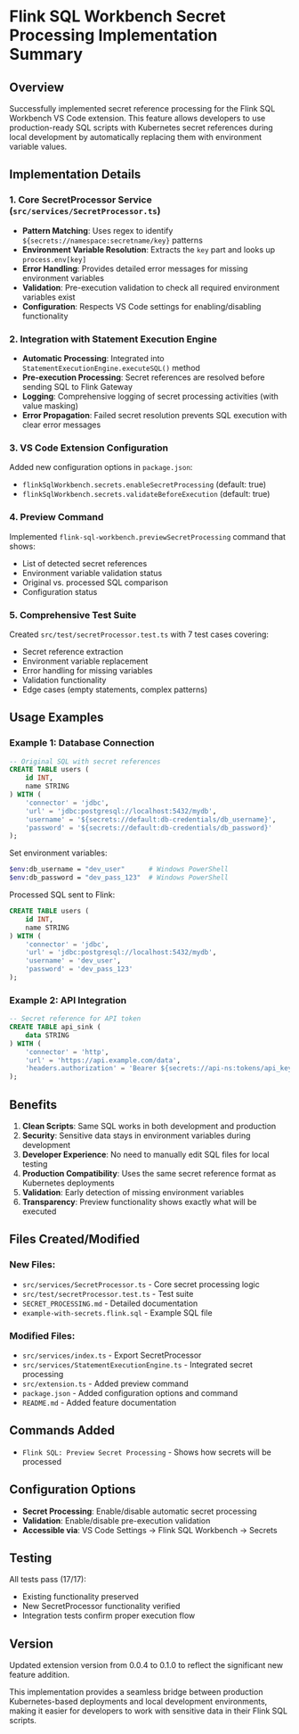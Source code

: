 # Flink SQL Workbench Secret Processing Implementation Summary

## Overview
Successfully implemented secret reference processing for the Flink SQL Workbench VS Code extension. This feature allows developers to use production-ready SQL scripts with Kubernetes secret references during local development by automatically replacing them with environment variable values.

## Implementation Details

### 1. Core SecretProcessor Service (`src/services/SecretProcessor.ts`)
- **Pattern Matching**: Uses regex to identify `${secrets://namespace:secretname/key}` patterns
- **Environment Variable Resolution**: Extracts the `key` part and looks up `process.env[key]`
- **Error Handling**: Provides detailed error messages for missing environment variables
- **Validation**: Pre-execution validation to check all required environment variables exist
- **Configuration**: Respects VS Code settings for enabling/disabling functionality

### 2. Integration with Statement Execution Engine
- **Automatic Processing**: Integrated into `StatementExecutionEngine.executeSQL()` method
- **Pre-execution Processing**: Secret references are resolved before sending SQL to Flink Gateway
- **Logging**: Comprehensive logging of secret processing activities (with value masking)
- **Error Propagation**: Failed secret resolution prevents SQL execution with clear error messages

### 3. VS Code Extension Configuration
Added new configuration options in `package.json`:
- `flinkSqlWorkbench.secrets.enableSecretProcessing` (default: true)
- `flinkSqlWorkbench.secrets.validateBeforeExecution` (default: true)

### 4. Preview Command
Implemented `flink-sql-workbench.previewSecretProcessing` command that shows:
- List of detected secret references
- Environment variable validation status
- Original vs. processed SQL comparison
- Configuration status

### 5. Comprehensive Test Suite
Created `src/test/secretProcessor.test.ts` with 7 test cases covering:
- Secret reference extraction
- Environment variable replacement
- Error handling for missing variables
- Validation functionality
- Edge cases (empty statements, complex patterns)

## Usage Examples

### Example 1: Database Connection
```sql
-- Original SQL with secret references
CREATE TABLE users (
    id INT,
    name STRING
) WITH (
    'connector' = 'jdbc',
    'url' = 'jdbc:postgresql://localhost:5432/mydb',
    'username' = '${secrets://default:db-credentials/db_username}',
    'password' = '${secrets://default:db-credentials/db_password}'
);
```

Set environment variables:
```bash
$env:db_username = "dev_user"      # Windows PowerShell
$env:db_password = "dev_pass_123"  # Windows PowerShell
```

Processed SQL sent to Flink:
```sql
CREATE TABLE users (
    id INT,
    name STRING
) WITH (
    'connector' = 'jdbc',
    'url' = 'jdbc:postgresql://localhost:5432/mydb',
    'username' = 'dev_user',
    'password' = 'dev_pass_123'
);
```

### Example 2: API Integration
```sql
-- Secret reference for API token
CREATE TABLE api_sink (
    data STRING
) WITH (
    'connector' = 'http',
    'url' = 'https://api.example.com/data',
    'headers.authorization' = 'Bearer ${secrets://api-ns:tokens/api_key}'
);
```

## Benefits

1. **Clean Scripts**: Same SQL works in both development and production
2. **Security**: Sensitive data stays in environment variables during development
3. **Developer Experience**: No need to manually edit SQL files for local testing
4. **Production Compatibility**: Uses the same secret reference format as Kubernetes deployments
5. **Validation**: Early detection of missing environment variables
6. **Transparency**: Preview functionality shows exactly what will be executed

## Files Created/Modified

### New Files:
- `src/services/SecretProcessor.ts` - Core secret processing logic
- `src/test/secretProcessor.test.ts` - Test suite
- `SECRET_PROCESSING.md` - Detailed documentation
- `example-with-secrets.flink.sql` - Example SQL file

### Modified Files:
- `src/services/index.ts` - Export SecretProcessor
- `src/services/StatementExecutionEngine.ts` - Integrated secret processing
- `src/extension.ts` - Added preview command
- `package.json` - Added configuration options and command
- `README.md` - Added feature documentation

## Commands Added
- `Flink SQL: Preview Secret Processing` - Shows how secrets will be processed

## Configuration Options
- **Secret Processing**: Enable/disable automatic secret processing
- **Validation**: Enable/disable pre-execution validation
- **Accessible via**: VS Code Settings → Flink SQL Workbench → Secrets

## Testing
All tests pass (17/17):
- Existing functionality preserved
- New SecretProcessor functionality verified
- Integration tests confirm proper execution flow

## Version
Updated extension version from 0.0.4 to 0.1.0 to reflect the significant new feature addition.

This implementation provides a seamless bridge between production Kubernetes-based deployments and local development environments, making it easier for developers to work with sensitive data in their Flink SQL scripts.
